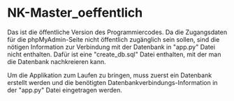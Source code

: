 # NK-Master_oeffentlich

Das ist die öffentliche Version des Programmiercodes. 
Da die Zugangsdaten für die phpMyAdmin-Seite nicht öffentlich zugänglich sein sollen,
sind die nötigen Information zur Verbindung mit der Datenbank in "app.py" Datei nicht enthalten.
Dafür ist eine "create_db.sql" Datei enthalten, mit der man die Datenbank nachkreieren kann.

Um die Applikation zum Laufen zu bringen, muss zuerst ein Datenbank erstellt werden und
die benötigten Datenbankverbindungs-Information in der "app.py" Datei eingetragen werden.
